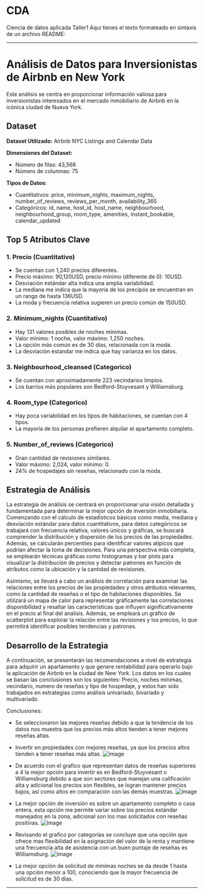 # CDA
Ciencia de datos aplicada Taller1
Aquí tienes el texto formateado en sintaxis de un archivo README:

---

# Análisis de Datos para Inversionistas de Airbnb en New York

Este análisis se centra en proporcionar información valiosa para inversionistas interesados en el mercado inmobiliario de Airbnb en la icónica ciudad de Nueva York.

## Dataset

**Dataset Utilizado:** Airbnb NYC Listings and Calendar Data

**Dimensiones del Dataset:**
- Número de filas: 43,566
- Número de columnas: 75

**Tipos de Datos:**
- Cuantitativos: price, minimum_nights, maximum_nights, number_of_reviews, reviews_per_month, availability_365
- Categóricos: id, name, host_id, host_name, neighbourhood, neighbourhood_group, room_type, amenities, instant_bookable, calendar_updated

## Top 5 Atributos Clave

### 1. Precio (Cuantitativo)
- Se cuentan con 1,240 precios diferentes.
- Precio máximo: 90,120USD, precio mínimo (diferente de 0): 10USD.
- Desviación estándar alta indica una amplia variabilidad.
- La mediana me indica que la mayoria de los precipós se encuentran en un rango de hasta 136USD.
- La moda y frecuencia relativa sugieren un precio común de 150USD.

### 2. Minimum_nights (Cuantitativo)
- Hay 131 valores posibles de noches mínimas.
- Valor mínimo: 1 noche, valor máximo: 1,250 noches.
- La opción más común es de 30 días, relacionada con la moda.
- La desviación estandar me indica que hay varianza en los datos.

### 3. Neighbourhood_cleansed (Categorico)
- Se cuentan con aproximadamente 223 vecindarios limpios.
- Los barrios más populares son Bedford-Stuyvesant y Williamsburg.

### 4. Room_type (Categorico)
- Hay poca variabilidad en los tipos de habitaciones, se cuentan con 4 tipos.
- La mayoría de los personas prefieren alquilar el apartamento completo.

### 5. Number_of_reviews (Categorico)
- Gran cantidad de revisiones similares.
- Valor máximo: 2,024, valor mínimo: 0.
- 24% de hospedajes sin reseñas, relacionado con la moda.

## Estrategia de Análisis

La estrategia de análisis se centrará en proporcionar una visión detallada y fundamentada para determinar la mejor opción de inversión inmobiliaria. Comenzando con el cálculo de estadísticos básicos como media, mediana y desviación estándar para datos cuantitativos, para datos categóricos se trabajará con frecuencia relativa, valores únicos y gráficas, se buscará comprender la distribución y dispersión de los precios de las propiedades. Además, se calcularán percentiles para identificar valores atípicos que podrían afectar la toma de decisiones. Para una perspectiva más completa, se emplearán técnicas gráficas como histogramas y bar plots para visualizar la distribución de precios y detectar patrones en función de atributos como la ubicación y la cantidad de revisiones.

Asimismo, se llevará a cabo un análisis de correlación para examinar las relaciones entre los precios de las propiedades y otros atributos relevantes, como la cantidad de reseñas o el tipo de habitaciones disponibles. Se utilizará un mapa de calor para representar gráficamente las correlaciones disponibilidad y resaltar las características que influyen significativamente en el precio al final del analisis. Además, se empleará un gráfico de scatterplot para explorar la relación entre las revisiones y los precios, lo que permitirá identificar posibles tendencias y patrones.


## Desarrollo de la Estrategia

A continuación, se presentarán las recomendaciones a nivel de estrategia para adquirir un apartamento y que genere rentabilidad para operarlo bajo la aplicación de Airbnb en la ciudad de New York.
Los datos en los cuales se basan las conclusiones son los siguientes: Precio, noches mínimas, vecindario, numero de reseñas y tipo de hospedaje, y estos han sido trabajados en estrategias como análisis univariado, bivariado y multivariado.

Conclusiones:

- Se seleccionaron las mejores reseñas debido a que la tendencia de los datos nos muestra que los precios más altos tienden a tener mejores reseñas altas.

- Invertir en propiedades con mejores reseñas, ya que los precios altos tienden a tener reseñas más altas.
![image](https://github.com/ingoscargiraldor/CDA/assets/99930749/5b76c745-23e9-4281-adbc-6e71e6145792)

- De acuerdo con el grafico que representan datos de reseñas superiores a 4 la mejor opción para invertir es en Bedford-Stuyvesant o Williamsburg debido a que son sectores que manejan una calificación alta y adicional los precios son flexibles, se logran mantener precios bajos, así como altos en comparación con las demás muestras.
![image](https://github.com/ingoscargiraldor/CDA/assets/99930749/bf22903e-f2a8-43ca-83bf-1156d949bfd8)

- La mejor opción de inversión es sobre un apartamento completo o casa entera, esta opción me permite variar sobre los precios estándar manejados en la zona, adicional son los mas solicitados con reseñas positivas.
![image](https://github.com/ingoscargiraldor/CDA/assets/99930749/c32dadda-d215-4d59-9b65-4137ff9bbf23)

- Revisando el grafico por categorías se concluye que una opción que ofrece mas flexibilidad en la asignación del valor de la renta y mantiene una frecuencia alta de asistencia con un buen puntaje de reseñas es Williamsburg.
![image](https://github.com/ingoscargiraldor/CDA/assets/99930749/68f1bbca-5243-4e2c-b6e9-db145b9d9b20)

- La mejor opción de solicitud de mínimas noches se da desde 1 hasta una opción menor a 100, conociendo que la mayor frecuencia de solicitud es de 30 días.
---
